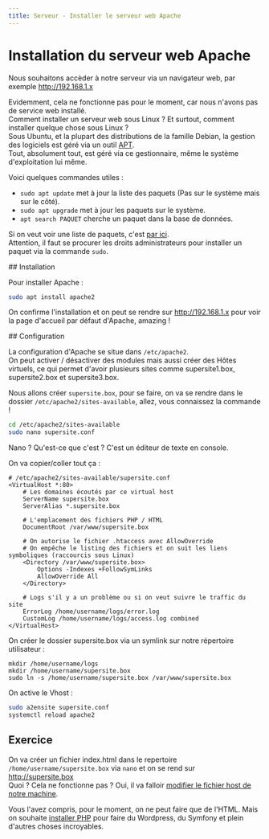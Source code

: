```yaml
---
title: Serveur - Installer le serveur web Apache
---
```


# Installation du serveur web Apache

Nous souhaitons accèder à notre serveur via un navigateur web, par exemple <a href="http://192.168.1.x" target="_blank">http://192.168.1.x</a>

Evidemment, cela ne fonctionne pas pour le moment, car nous n'avons pas de service web installé.  
Comment installer un serveur web sous Linux ? Et surtout, comment installer quelque chose sous Linux ?  
Sous Ubuntu, et la plupart des distributions de la famille Debian, la gestion des logiciels est géré via un outil <a href="https://doc.ubuntu-fr.org/apt" target="_blank">APT</a>.  
Tout, absolument tout, est géré via ce gestionnaire, même le système d'exploitation lui même.

Voici quelques commandes utiles :

- ```sudo apt update``` met à jour la liste des paquets (Pas sur le système mais sur le côté).
- ```sudo apt upgrade``` met à jour les paquets sur le système.
- ```apt search PAQUET``` cherche un paquet dans la base de données.

Si on veut voir une liste de paquets, c'est <a href="https://packages.ubuntu.com/" target="_blank">par ici</a>.  
Attention, il faut se procurer les droits administrateurs pour installer un paquet via la commande ```sudo```.

## Installation

Pour installer Apache :

```bash
sudo apt install apache2
```

On confirme l'installation et on peut se rendre sur <a href="http://192.168.1.x" target="_blank">http://192.168.1.x</a> pour voir la page d'accueil par défaut d'Apache, amazing !

## Configuration

La configuration d'Apache se situe dans ```/etc/apache2```.  
On peut activer / désactiver des modules mais aussi créer des Hôtes virtuels, ce qui permet d'avoir plusieurs sites comme supersite1.box, supersite2.box et supersite3.box.

Nous allons créer ```supersite.box```, pour se faire, on va se rendre dans le dossier ```/etc/apache2/sites-available```, allez, vous connaissez la commande !

```bash
cd /etc/apache2/sites-available
sudo nano supersite.conf
```

Nano ? Qu'est-ce que c'est ? C'est un éditeur de texte en console.

On va copier/coller tout ça :

```
# /etc/apache2/sites-available/supersite.conf
<VirtualHost *:80>
    # Les domaines écoutés par ce virtual host
    ServerName supersite.box
    ServerAlias *.supersite.box

    # L'emplacement des fichiers PHP / HTML
    DocumentRoot /var/www/supersite.box

    # On autorise le fichier .htaccess avec AllowOverride
    # On empêche le listing des fichiers et on suit les liens symboliques (raccourcis sous Linux)
    <Directory /var/www/supersite.box>
        Options -Indexes +FollowSymLinks
        AllowOverride All
    </Directory>

    # Logs s'il y a un problème ou si on veut suivre le traffic du site
    ErrorLog /home/username/logs/error.log
    CustomLog /home/username/logs/access.log combined
</VirtualHost>
```

On créer le dossier supersite.box via un symlink sur notre répertoire utilisateur :

```
mkdir /home/username/logs
mkdir /home/username/supersite.box
sudo ln -s /home/username/supersite.box /var/www/supersite.box
```

On active le Vhost :

```bash
sudo a2ensite supersite.conf
systemctl reload apache2
```

## Exercice

On va créer un fichier index.html dans le repertoire ```/home/username/supersite.box``` via ```nano``` et on se rend sur <a href="http://supersite.box" target="_blank">http://supersite.box</a>  
Quoi ? Cela ne fonctionne pas ? Oui, il va falloir <a href="https://www.wistee.fr/configuration-nom-domaine/modifier-fichier-hosts.html" target="_blank">modifier le fichier host de notre machine</a>.

Vous l'avez compris, pour le moment, on ne peut faire que de l'HTML. Mais on souhaite [installer PHP](installer-php-et-php-fpm.html) pour faire du Wordpress, du Symfony et plein d'autres choses incroyables.
